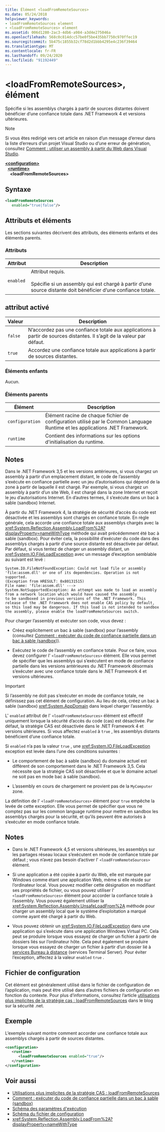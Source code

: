 ```yaml
---
title: Élément <loadFromRemoteSources>
ms.date: 05/24/2018
helpviewer_keywords:
- loadFromRemoteSources element
- <loadFromRemoteSources> element
ms.assetid: 006d1280-2ac3-4db6-a984-a3d4e275046a
ms.openlocfilehash: 568c0c814dcc57be0f5be435bb7750c970ffec19
ms.sourcegitcommit: 5b475c1855b32cf78d2d1bbb4295e4c236f39464
ms.translationtype: MT
ms.contentlocale: fr-FR
ms.lasthandoff: 09/24/2020
ms.locfileid: "91192449"
---
```

# <a name="loadfromremotesources-element"></a>\<loadFromRemoteSources>, élément

Spécifie si les assemblys chargés à partir de sources distantes doivent bénéficier d’une confiance totale dans .NET Framework 4 et versions ultérieures.
  
> [!NOTE]
> Si vous êtes redirigé vers cet article en raison d’un message d’erreur dans la liste d’erreurs d’un projet Visual Studio ou d’une erreur de génération, consultez [Comment : utiliser un assembly à partir du Web dans Visual Studio](/previous-versions/visualstudio/visual-studio-2010/ee890038(v=vs.100)).  
  
[**\<configuration>**](../configuration-element.md)\
&nbsp;&nbsp;[**\<runtime>**](runtime-element.md)\
&nbsp;&nbsp;&nbsp;&nbsp;**\<loadFromRemoteSources>**  
  
## <a name="syntax"></a>Syntaxe  
  
```xml  
<loadFromRemoteSources
   enabled="true|false"/>  
```  
  
## <a name="attributes-and-elements"></a>Attributs et éléments

 Les sections suivantes décrivent des attributs, des éléments enfants et des éléments parents.  
  
### <a name="attributes"></a>Attributs  
  
|Attribut|Description|  
|---------------|-----------------|  
|`enabled`|Attribut requis.<br /><br /> Spécifie si un assembly qui est chargé à partir d’une source distante doit bénéficier d’une confiance totale.|  
  
## <a name="enabled-attribute"></a>attribut activé  
  
|Valeur|Description|  
|-----------|-----------------|  
|`false`|N’accordez pas une confiance totale aux applications à partir de sources distantes. Il s’agit de la valeur par défaut.|  
|`true`|Accordez une confiance totale aux applications à partir de sources distantes.|  
  
### <a name="child-elements"></a>Éléments enfants  

 Aucun.  
  
### <a name="parent-elements"></a>Éléments parents  
  
|Élément|Description|  
|-------------|-----------------|  
|`configuration`|Élément racine de chaque fichier de configuration utilisé par le Common Language Runtime et les applications .NET Framework.|  
|`runtime`|Contient des informations sur les options d'initialisation du runtime.|  
  
## <a name="remarks"></a>Notes

Dans le .NET Framework 3,5 et les versions antérieures, si vous chargez un assembly à partir d’un emplacement distant, le code de l’assembly s’exécute en confiance partielle avec un jeu d’autorisations qui dépend de la zone à partir de laquelle il est chargé. Par exemple, si vous chargez un assembly à partir d’un site Web, il est chargé dans la zone Internet et reçoit le jeu d’autorisations Internet. En d’autres termes, il s’exécute dans un bac à sable (sandbox) Internet.

À partir du .NET Framework 4, la stratégie de sécurité d’accès du code est désactivée et les assemblys sont chargés en confiance totale. En règle générale, cela accorde une confiance totale aux assemblys chargés avec la <xref:System.Reflection.Assembly.LoadFrom%2A?displayProperty=nameWithType> méthode qui avait précédemment été bac à sable (sandbox). Pour éviter cela, la possibilité d’exécuter du code dans des assemblys chargés à partir d’une source distante est désactivée par défaut. Par défaut, si vous tentez de charger un assembly distant, un <xref:System.IO.FileLoadException> avec un message d’exception semblable au suivant est levé :

```text
System.IO.FileNotFoundException: Could not load file or assembly 'file:assem.dll' or one of its dependencies. Operation is not supported.
(Exception from HRESULT: 0x80131515)
File name: 'file:assem.dll' --->
System.NotSupportedException: An attempt was made to load an assembly from a network location which would have caused the assembly
to be sandboxed in previous versions of the .NET Framework. This release of the .NET Framework does not enable CAS policy by default,
so this load may be dangerous. If this load is not intended to sandbox the assembly, please enable the loadFromRemoteSources switch.
```

Pour charger l’assembly et exécuter son code, vous devez :

- Créez explicitement un bac à sable (sandbox) pour l’assembly (consultez [Comment : exécuter du code de confiance partielle dans un bac à sable (sandbox](../../../misc/how-to-run-partially-trusted-code-in-a-sandbox.md))).

- Exécutez le code de l’assembly en confiance totale. Pour ce faire, vous devez configurer l' `<loadFromRemoteSources>` élément. Elle vous permet de spécifier que les assemblys qui s’exécutent en mode de confiance partielle dans les versions antérieures du .NET Framework désormais s’exécuter avec une confiance totale dans le .NET Framework 4 et versions ultérieures.

> [!IMPORTANT]
> Si l’assembly ne doit pas s’exécuter en mode de confiance totale, ne définissez pas cet élément de configuration. Au lieu de cela, créez un bac à sable (sandbox) <xref:System.AppDomain> dans lequel charger l’assembly.

L' `enabled` attribut de l' `<loadFromRemoteSources>` élément est effectif uniquement lorsque la sécurité d’accès du code (cas) est désactivée. Par défaut, la stratégie CAS est désactivée dans le .NET Framework 4 et versions ultérieures. Si vous affectez `enabled` à `true` , les assemblys distants bénéficient d’une confiance totale.

Si `enabled` n’a pas la valeur `true` , une <xref:System.IO.FileLoadException> exception est levée dans l’une des conditions suivantes :

- Le comportement de bac à sable (sandbox) du domaine actuel est différent de son comportement dans le .NET Framework 3,5. Cela nécessite que la stratégie CAS soit désactivée et que le domaine actuel ne soit pas en mode bac à sable (sandbox).

- L’assembly en cours de chargement ne provient pas de la `MyComputer` zone.

La définition de l' `<loadFromRemoteSources>` élément pour `true` empêche la levée de cette exception. Elle vous permet de spécifier que vous ne comptez pas sur les common language runtime pour mettre en sandbox les assemblys chargés pour la sécurité, et qu’ils peuvent être autorisés à s’exécuter en mode confiance totale.

## <a name="notes"></a>Notes

- Dans le .NET Framework 4,5 et versions ultérieures, les assemblys sur les partages réseau locaux s’exécutent en mode de confiance totale par défaut ; vous n’avez pas besoin d’activer l' `<loadFromRemoteSources>` élément.

- Si une application a été copiée à partir du Web, elle est marquée par Windows comme étant une application Web, même si elle réside sur l’ordinateur local. Vous pouvez modifier cette désignation en modifiant ses propriétés de fichier, ou vous pouvez utiliser l' `<loadFromRemoteSources>` élément pour accorder la confiance totale à l’assembly. Vous pouvez également utiliser la <xref:System.Reflection.Assembly.UnsafeLoadFrom%2A> méthode pour charger un assembly local que le système d’exploitation a marqué comme ayant été chargé à partir du Web.

- Vous pouvez obtenir un <xref:System.IO.FileLoadException> dans une application qui s’exécute dans une application Windows Virtual PC. Cela peut se produire lorsque vous essayez de charger un fichier à partir de dossiers liés sur l’ordinateur hôte. Cela peut également se produire lorsque vous essayez de charger un fichier à partir d’un dossier lié à [services Bureau à distance](/windows/win32/termserv/terminal-services-portal) (services Terminal Server). Pour éviter l’exception, affectez à la valeur `enabled` `true` .

## <a name="configuration-file"></a>Fichier de configuration

Cet élément est généralement utilisé dans le fichier de configuration de l’application, mais peut être utilisé dans d’autres fichiers de configuration en fonction du contexte. Pour plus d’informations, consultez l’article [utilisations plus implicites de la stratégie cas : loadFromRemoteSources](/archive/blogs/shawnfa/more-implicit-uses-of-cas-policy-loadfromremotesources) dans le blog sur la sécurité .net.  

## <a name="example"></a>Exemple

L’exemple suivant montre comment accorder une confiance totale aux assemblys chargés à partir de sources distantes.

```xml
<configuration>  
   <runtime>  
      <loadFromRemoteSources enabled="true"/>  
   </runtime>  
</configuration>  
```

## <a name="see-also"></a>Voir aussi

- [Utilisations plus implicites de la stratégie CAS : loadFromRemoteSources](/archive/blogs/shawnfa/more-implicit-uses-of-cas-policy-loadfromremotesources)
- [Comment : exécuter du code de confiance partielle dans un bac à sable (sandbox)](../../../misc/how-to-run-partially-trusted-code-in-a-sandbox.md)
- [Schéma des paramètres d'exécution](index.md)
- [Schéma du fichier de configuration](../index.md)
- <xref:System.Reflection.Assembly.LoadFrom%2A?displayProperty=nameWithType>
